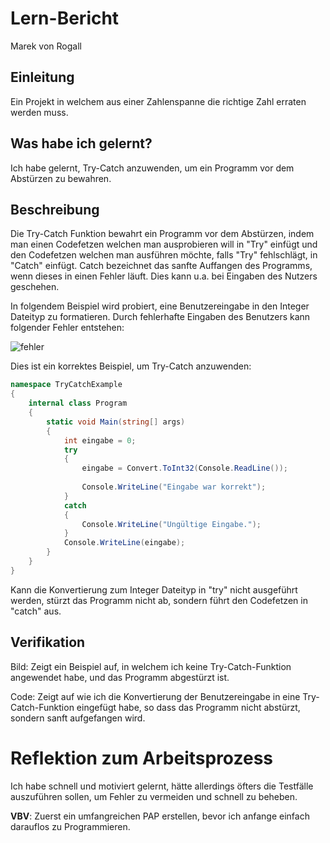 # Lern-Bericht

Marek von Rogall

## Einleitung

Ein Projekt in welchem aus einer Zahlenspanne die richtige Zahl erraten werden muss.

## Was habe ich gelernt?

Ich habe gelernt, Try-Catch anzuwenden, um ein Programm vor dem Abstürzen zu bewahren.


## Beschreibung

Die Try-Catch Funktion bewahrt ein Programm vor dem Abstürzen, indem man einen Codefetzen welchen man ausprobieren will in "Try" einfügt und den Codefetzen welchen man ausführen möchte, falls "Try" fehlschlägt, in "Catch" einfügt.
Catch bezeichnet das sanfte Auffangen des Programms, wenn dieses in einen Fehler läuft.
Dies kann u.a. bei Eingaben des Nutzers geschehen.

In folgendem Beispiel wird probiert, eine Benutzereingabe in den Integer Dateityp zu formatieren.
Durch fehlerhafte Eingaben des Benutzers kann folgender Fehler entstehen:


![fehler](https://user-images.githubusercontent.com/110893394/189858055-938da7f2-7316-4e67-b058-fa04fb68c1cd.png)


Dies ist ein korrektes Beispiel, um Try-Catch anzuwenden:


```csharp
namespace TryCatchExample
{
    internal class Program
    {
        static void Main(string[] args)
        {
            int eingabe = 0;
            try
            {
                eingabe = Convert.ToInt32(Console.ReadLine());
                
                Console.WriteLine("Eingabe war korrekt");
            }
            catch
            {
                Console.WriteLine("Ungültige Eingabe.");
            }
            Console.WriteLine(eingabe);
        }
    }
}
```

Kann die Konvertierung zum Integer Dateityp in "try" nicht ausgeführt werden, stürzt das Programm nicht ab, sondern führt den Codefetzen in "catch" aus.


## Verifikation

Bild: Zeigt ein Beispiel auf, in welchem ich keine Try-Catch-Funktion angewendet habe, und das Programm abgestürzt ist.

Code: Zeigt auf wie ich die Konvertierung der Benutzereingabe in eine Try-Catch-Funktion eingefügt habe, so dass das Programm nicht abstürzt, sondern sanft aufgefangen wird.


# Reflektion zum Arbeitsprozess

Ich habe schnell und motiviert gelernt, hätte allerdings öfters die Testfälle auszuführen sollen, um Fehler zu vermeiden und schnell zu beheben.


**VBV**: Zuerst ein umfangreichen PAP erstellen, bevor ich anfange einfach darauflos zu Programmieren.
